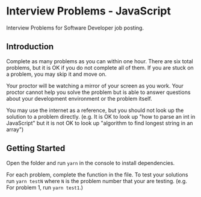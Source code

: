# Interview Problems - JavaScript

Interview Problems for Software Developer job posting.

## Introduction

Complete as many problems as you can within one hour.
There are six total problems, but it is OK if you do not complete all of them.
If you are stuck on a problem, you may skip it and move on.

Your proctor will be watching a mirror of your screen as you work.
Your proctor cannot help you solve the problem but is able to answer
questions about your development environment or the problem itself.

You may use the internet as a reference, but you should not look up the solution
to a problem directly.
(e.g. It is OK to look up "how to parse an int in JavaScript"
but it is not OK to look up "algorithm to find longest string in an array")

## Getting Started

Open the folder and run `yarn` in the console to install dependencies.

For each problem, complete the function in the file.
To test your solutions run `yarn testN` where `N` is the problem number that your are testing.
(e.g. For problem 1, run `yarn test1`.)
